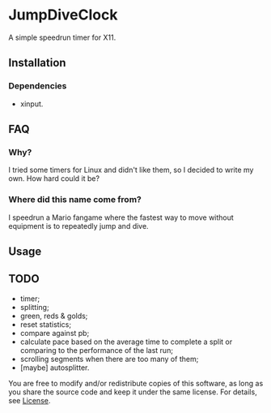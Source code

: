 # JumpDiveClock

A simple speedrun timer for X11.

## Installation

### Dependencies

* xinput.

## FAQ

### Why?

I tried some timers for Linux and didn't like them, so I decided to write my own. How hard could it be?

### Where did this name come from?

I speedrun a Mario fangame where the fastest way to move without equipment is to repeatedly jump and dive.

## Usage

## TODO

* timer;
* splitting;
* green, reds & golds;
* reset statistics;
* compare against pb;
* calculate pace based on the average time to complete a split or comparing to the performance of the last run;
* scrolling segments when there are too many of them;
* [maybe] autosplitter.

You are free to modify and/or redistribute copies of this software, as long as you share the source code and keep it
under the same license. For details, see [License](LICENSE).
